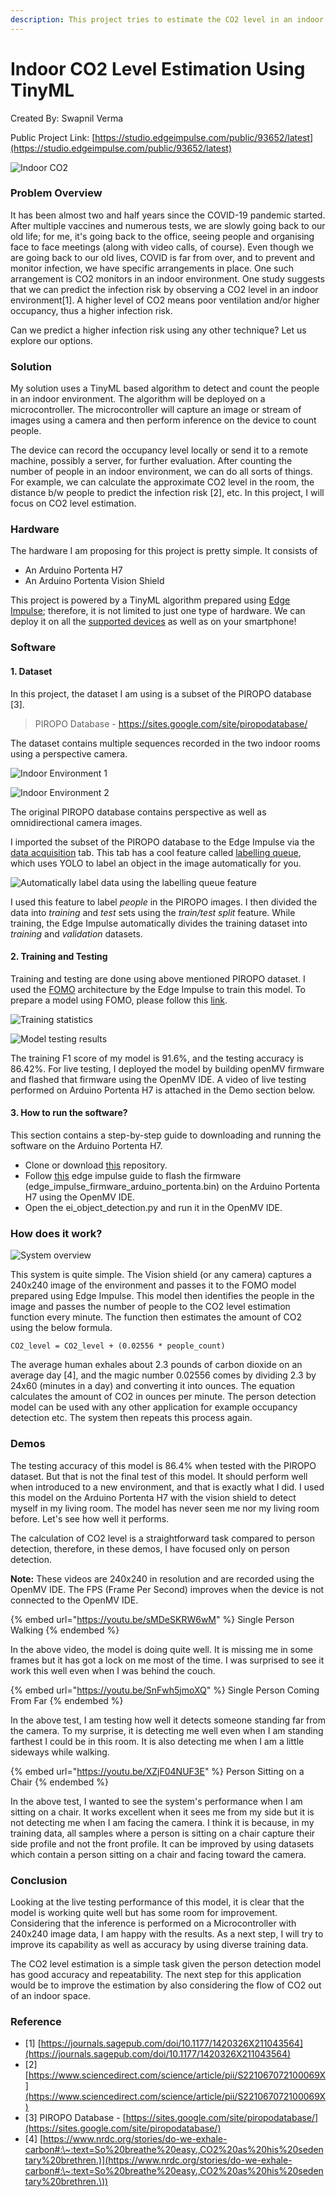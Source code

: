 ```yaml
---
description: This project tries to estimate the CO2 level in an indoor environment by counting the people in that environment using TinyML.
---
```


# Indoor CO2 Level Estimation Using TinyML

Created By:
Swapnil Verma 

Public Project Link:
[https://studio.edgeimpulse.com/public/93652/latest](https://studio.edgeimpulse.com/public/93652/latest)

![Indoor CO2](.gitbook/assets/indoor-co2/indoor-co2.jpg)

### Problem Overview

It has been almost two and half years since the COVID-19 pandemic started. After multiple vaccines and numerous tests, we are slowly going back to our old life; for me, it's going back to the office, seeing people and organising face to face meetings (along with video calls, of course). Even though we are going back to our old lives, COVID is far from over, and to prevent and monitor infection, we have specific arrangements in place. One such arrangement is CO2 monitors in an indoor environment. One study suggests that we can predict the infection risk by observing a CO2 level in an indoor environment\[1]. A higher level of CO2 means poor ventilation and/or higher occupancy, thus a higher infection risk.

Can we predict a higher infection risk using any other technique? Let us explore our options.

### Solution

My solution uses a TinyML based algorithm to detect and count the people in an indoor environment. The algorithm will be deployed on a microcontroller. The microcontroller will capture an image or stream of images using a camera and then perform inference on the device to count people.

The device can record the occupancy level locally or send it to a remote machine, possibly a server, for further evaluation. After counting the number of people in an indoor environment, we can do all sorts of things. For example, we can calculate the approximate CO2 level in the room, the distance b/w people to predict the infection risk \[2], etc. In this project, I will focus on CO2 level estimation.

### Hardware

The hardware I am proposing for this project is pretty simple. It consists of

* An Arduino Portenta H7
* An Arduino Portenta Vision Shield

This project is powered by a TinyML algorithm prepared using [Edge Impulse](https://www.edgeimpulse.com); therefore, it is not limited to just one type of hardware. We can deploy it on all the [supported devices](https://docs.edgeimpulse.com/docs/development-boards/fully-supported-development-boards) as well as on your smartphone!

### Software

#### **1.** **Dataset**

In this project, the dataset I am using is a subset of the PIROPO database \[3].

> PIROPO Database - https://sites.google.com/site/piropodatabase/

The dataset contains multiple sequences recorded in the two indoor rooms using a perspective camera.

![Indoor Environment 1](.gitbook/assets/indoor-co2/indoor-1.jpg)

![Indoor Environment 2](.gitbook/assets/indoor-co2/indoor-2.jpg)

The original PIROPO database contains perspective as well as omnidirectional camera images.

I imported the subset of the PIROPO database to the Edge Impulse via the [data acquisition](https://docs.edgeimpulse.com/docs/edge-impulse-cli/cli-uploader#upload-data-from-the-studio) tab. This tab has a cool feature called [labelling queue](https://www.edgeimpulse.com/blog/3-ways-to-do-ai-assisted-labeling-for-object-detection), which uses YOLO to label an object in the image automatically for you.

![Automatically label data using the labelling queue feature](.gitbook/assets/indoor-co2/ezgif_2924bbe7c1.gif)

I used this feature to label _people_ in the PIROPO images. I then divided the data into _training_ and _test_ sets using the _train/test split_ feature. While training, the Edge Impulse automatically divides the training dataset into _training_ and _validation_ datasets.

#### **2. Training and Testing**

Training and testing are done using above mentioned PIROPO dataset. I used the [FOMO](https://www.edgeimpulse.com/blog/announcing-fomo-faster-objects-more-objects) architecture by the Edge Impulse to train this model. To prepare a model using FOMO, please follow this [link](https://docs.edgeimpulse.com/docs/tutorials/object-detection/detect-objects-using-fomo).

![Training statistics](.gitbook/assets/indoor-co2/training.jpg)

![Model testing results](.gitbook/assets/indoor-co2/testing.jpg)

The training F1 score of my model is 91.6%, and the testing accuracy is 86.42%. For live testing, I deployed the model by building openMV firmware and flashed that firmware using the OpenMV IDE. A video of live testing performed on Arduino Portenta H7 is attached in the Demo section below.

#### **3. How to run the software?**

This section contains a step-by-step guide to downloading and running the software on the Arduino Portenta H7.

* Clone or download [this](https://github.com/sw4p/Person\_Detector) repository.
* Follow [this](https://docs.edgeimpulse.com/docs/tutorials/running-your-impulse-locally/running-your-impulse-openmv) edge impulse guide to flash the firmware (edge\_impulse\_firmware\_arduino\_portenta.bin) on the Arduino Portenta H7 using the OpenMV IDE.
* Open the ei\_object\_detection.py and run it in the OpenMV IDE.

### How does it work?

![System overview](.gitbook/assets/indoor-co2/how-it-works.jpg)

This system is quite simple. The Vision shield (or any camera) captures a 240x240 image of the environment and passes it to the FOMO model prepared using Edge Impulse. This model then identifies the people in the image and passes the number of people to the CO2 level estimation function every minute. The function then estimates the amount of CO2 using the below formula.

```
CO2_level = CO2_level + (0.02556 * people_count)
```

The average human exhales about 2.3 pounds of carbon dioxide on an average day \[4], and the magic number 0.02556 comes by dividing 2.3 by 24x60 (minutes in a day) and converting it into ounces. The equation calculates the amount of CO2 in ounces per minute. The person detection model can be used with any other application for example occupancy detection etc. The system then repeats this process again.

### Demos

The testing accuracy of this model is 86.4% when tested with the PIROPO dataset. But that is not the final test of this model. It should perform well when introduced to a new environment, and that is exactly what I did. I used this model on the Arduino Portenta H7 with the vision shield to detect myself in my living room. The model has never seen me nor my living room before. Let's see how well it performs.

The calculation of CO2 level is a straightforward task compared to person detection, therefore, in these demos, I have focused only on person detection.

**Note:** These videos are 240x240 in resolution and are recorded using the OpenMV IDE. The FPS (Frame Per Second) improves when the device is not connected to the OpenMV IDE.

{% embed url="https://youtu.be/sMDeSKRW6wM" %}
Single Person Walking
{% endembed %}

In the above video, the model is doing quite well. It is missing me in some frames but it has got a lock on me most of the time. I was surprised to see it work this well even when I was behind the couch.

{% embed url="https://youtu.be/SnFwh5jmoXQ" %}
Single Person Coming From Far
{% endembed %}

In the above test, I am testing how well it detects someone standing far from the camera. To my surprise, it is detecting me well even when I am standing farthest I could be in this room. It is also detecting me when I am a little sideways while walking.

{% embed url="https://youtu.be/XZjF04NUF3E" %}
Person Sitting on a Chair
{% endembed %}

In the above test, I wanted to see the system's performance when I am sitting on a chair. It works excellent when it sees me from my side but it is not detecting me when I am facing the camera. I think it is because, in my training data, all samples where a person is sitting on a chair capture their side profile and not the front profile. It can be improved by using datasets which contain a person sitting on a chair and facing toward the camera.

### Conclusion

Looking at the live testing performance of this model, it is clear that the model is working quite well but has some room for improvement. Considering that the inference is performed on a Microcontroller with 240x240 image data, I am happy with the results. As a next step, I will try to improve its capability as well as accuracy by using diverse training data.

The CO2 level estimation is a simple task given the person detection model has good accuracy and repeatability. The next step for this application would be to improve the estimation by also considering the flow of CO2 out of an indoor space.

### Reference

* \[1] [https://journals.sagepub.com/doi/10.1177/1420326X211043564](https://journals.sagepub.com/doi/10.1177/1420326X211043564)
* \[2] [https://www.sciencedirect.com/science/article/pii/S221067072100069X](https://www.sciencedirect.com/science/article/pii/S221067072100069X)
* \[3] PIROPO Database - [https://sites.google.com/site/piropodatabase/](https://sites.google.com/site/piropodatabase/)
* \[4] [https://www.nrdc.org/stories/do-we-exhale-carbon#:\~:text=So%20breathe%20easy.,CO2%20as%20his%20sedentary%20brethren.)](https://www.nrdc.org/stories/do-we-exhale-carbon#:\~:text=So%20breathe%20easy.,CO2%20as%20his%20sedentary%20brethren.\))

